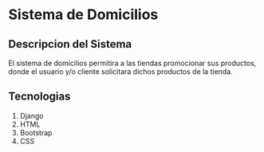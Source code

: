 # Sistema de Domicilios

## Descripcion del Sistema
El sistema de domicilios permitira a las tiendas promocionar sus productos, donde el usuario y/o cliente solicitara dichos productos de la tienda.


## Tecnologias
1. Django
4. HTML
2. Bootstrap
3. CSS